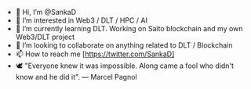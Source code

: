 - 👋 Hi, I’m @SankaD
- 👀 I’m interested in Web3 / DLT / HPC / AI
- 🌱 I’m currently learning DLT. Working on Saito blockchain and my own Web3/DLT project
- 💞️ I’m looking to collaborate on anything related to DLT / Blockchain
- 📫 How to reach me [https://twitter.com/SankaD]
- 🕊️ "Everyone knew it was impossible. Along came a fool who didn't know and he did it". — Marcel Pagnol

<!---
SankaD/SankaD is a ✨ special ✨ repository because its `README.md` (this file) appears on your GitHub profile.
You can click the Preview link to take a look at your changes.
--->
